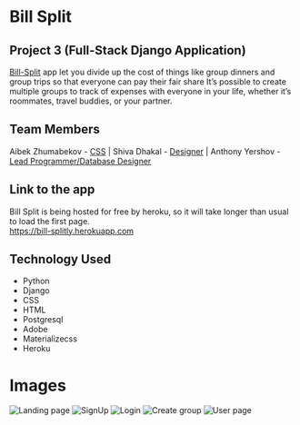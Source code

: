 # Bill Split 

## Project 3 (Full-Stack Django Application)

[Bill-Split](https://bill-splitly.herokuapp.com/) app let you divide up the cost of things like group dinners and group trips so that everyone can pay their fair share
 It’s possible to create multiple groups to track of expenses with everyone in your life, whether it’s roommates, travel buddies, or your partner.

## Team Members 

Aibek Zhumabekov - [CSS](//www.linkedin.com/in/aibekzhumabekov/) | Shiva Dhakal - [Designer](https://www.linkedin.com/in/shiva-dhakal/) | Anthony Yershov - [Lead Programmer/Database Designer](https://www.linkedin.com/in/anthony-yershov/) 

## Link to the app
Bill Split is being hosted for free by heroku, so it will take longer than usual to load the first page.  
https://bill-splitly.herokuapp.com

## Technology Used
- Python
- Django
- CSS
- HTML
- Postgresql
- Adobe
- Materializecss
- Heroku

# Images
![Landing page]()
![SignUp]()
![Login]()
![Create group]()
![User page]()
